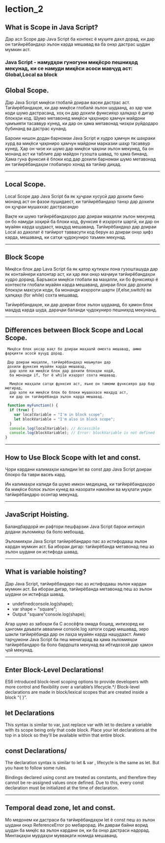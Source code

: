 ﻿# lection_2
 ## What is Scope in Java Script?
  Дар асл  Scope дар Java Script ба контекс ё муҳите дахл дорад, ки дар он тағйирёбандаҳо эълон
  карда мешавад ва ба онҳо  дастрас шудан мумкин аст.
 ### Java Script - намудҳои гуногуни миқёсро пешниҳод мекунад, ки се намуди миқёси асоси мавҷуд аст: Global,Local ва block
 ## Global Scope.
 Дар Java Script миқёси глобалӣ доираи васеи дастрас аст. Тағйирёбандаҳое, ки дар миқёси глобалӣ эълон шудаанд,
 аз ҳар ҷои коди шумо дастрасанд, хоҳ он дар дохили функсияҳо ҳалқаҳо ё дигар блокҳои код.
 Шумо метавонед миқёси ҷаҳониро ҳамчун майдони ҷамъияти тасаввур кунед, ки дар он ҳама метавонад чизҳои руйдодаро 
 бубинанд ва дастрас кунанд.


 Бароии нишон додан барномаи Java Script и худро ҳамчун як шаҳраки хурд ва миқёси ҷаҳониро ҳамчун майдони
 марказии шаҳр тасаввур кунед.
   Ҳар он чизе ки шумо дар миқёси ҷаҳони эълон мекунед, ба он монанд аст ки 
   таблиғе дар майдон гузошта шавад, то ҳама бинанд. 
   Ҳама гуна функсия ё блоки код дар дохили барномаи шумо метавонад ин тағйирёбандаҳои глобалиро хонад ва тағйир диҳад.

   ____
   ## Local Scope.
   Local Scope дар Java Script ба як ҳуҷраи хусусӣ дар дохили бино монанд аст он фазои 
   пушидаест, ки тағйирёбандаҳо танҳо дар дохили он ҳуҷраи мушаххас дастрасандю

    
   Вақте ки шумо тағйирёбандаҳоро дар доираи маҳалли эълон мекунед он бо намуди зоҳирӣ 
   ба блоки код, функсия ё изҳороти шартӣ, ки дар он муайян карда шудааст, маҳдуд мешаванд.
Тағйирёбандаҳо дар доираи Local аз дахолат ё тағйирот таввасути код берун аз доираи онҳо ҳифз карда, мешаванд, ки сатҳи ҷудокуниро таъмин мекунад. 
____
  ## Block Scope 
   Миқёси блок дар Lava Script ба як қатор қутиҳои лона гузошташуда дар як контайнери калонтар аст, ки 
   ҳар яки онҳо маҷмуи тағйирёбандаҳои худро доранд. Баръакси миқёси  глобали ва маҳалли, ки бо функсияҳо ё контексти глобали муайян карда мешаванд, доираи блок дар дохили блокҳои махсуси коди, ба монанди изҳороти шарти (if,else,switch) ва ҳалқаҳо (for while) сохта мешавад. 

   Тағйирёбандаҳое, ки дар доираи блок эълон  шудаанд, бо ҳамон блок маҳдуд карда шуда, дараҷаи баланди ҷудокуниро пешниҳод мекунанд.     
   ___

   ## Differences between Block Scope and Local Scope.
     Миқёси блок аксар вақт бо доираи маҳаалӣ омехта мешавад, аммо фарқияти асосӣ вуҷуд дорад. 

     Дар доираи маҳалли, тағйирёбандаҳо маъмулан дар 
     дохили функсия муайян карда мешавад, 
      дар ҳоле ки миқёси блок дар дохили блокҳои кодӣ, 
      ба монанди if, for ё while изҳорот сохта мешавад.
     
      Миқёси маҳҳали сатҳи функсия аст, яъне он тамоми функсияро дар бар мегирад, 
      дар ҳоле ки миқёси блок бо блоки мушаххасе маҳдуд аст, 
      ки дар он тағйирёбанда эълон карда мешавад.
      
````javascript
 function myFunction() {
  if (true) {
    var localVariable = "I'm in block scope";
    let blockVariable = "I'm also in block scope";
  }
  console.log(localVariable); // Accessible
  console.log(blockVariable); // Error: blockVariable is not defined
}
````
___
## How to Use Block Scope with let and const.
 Ҷори кардани калимаҳои калидии let ва const   дар Java Script доираи блокро ба таври васеъ кард.

 Ин калимаҳои калиди ба шумо имкон медиҳанд, ки тағйирёбандаҳоро ба миқёси болок эълон кунед 
 ва назорати намоёни ва муҳлати умри тағйирёбандаро осонтар мекунад.
____
## JavaScript Hoisting.
 Баландбардорӣ ин рафтори пешфарзии  Java Script  барои интиқол додани эъломияҳо ба боло мебошад.

  Эъломияҳои  Java Script тағйирёбандаро  пас аз истифодааш эълон кардан мумкин аст. 
  Ба ибораи дигар: тағйирёбанда метавонад пеш аз эълон шудани он истифода шавад.
  ___
  ## What is variable hoisting?
   Дар  Java Script, тағйирёбандаро пас аз истифодааш эълон кардан мумкин аст.
     Ба ибораи дигар, тағйирёбанда метавонад пеш аз эълон шудани он истифода шавад.

+  undefinedconsole.log(shape);
+  var shape = "square";
 + Output  "square"console.log(shape); 
   

Агар шумо аз забоҳои ба С асосёфта омада бошед, интизоред ки ҳангоми даъвати аввалини  console.log
 хатоги содир мешавад, зеро шакли тағйирёбанда дар он лаҳза муайян карда нашудааст.
    Аммо тарҷумони  Java Script ба пеш менигарад ва ҳама эъломияҳои тағйирёбандаро ба боло 
    бардошта мекунад ва ибтидозозӣ дар ҳамон ҷой мекунад. 
___
## Enter Block-Level Declarations!
ES6 introduced block-level scoping options to provide developers with more control and 
flexibility over a variable’s lifecycle.*/
Block-level declarations are made in block/lexical scopes that are created inside a block “{ }”.


## let Declarations
This syntax is similar to var, just replace var with let to declare a 
variable with its scope being only that code block.
Place your let declarations at the top in a block so they’ll be available within that entire block.

## const Declarations/
The declaration syntax is similar to let & var ,
 lifecycle is the same as let. But you have to follow some rules.

 Bindings declared using const are treated as constants, and therefore they cannot 
 be re-assigned values once defined. Due to this, every const declaration must be initialized at
  the time of declaration.

___
## Temporal dead zone, let and const.
Мо медонем ки дастраси ба тағйирёбандаҳои let  ё const пеш аз эълон шудани онҳо ReferenceError 
ро мебарорад. Ин давраи байни ворид шудан ба миқёс ва эълон кардани он, ки ба онҳо дастраси надорад.
  Минтақаҳои мурдаҳои муввақати номида мешаванд.
